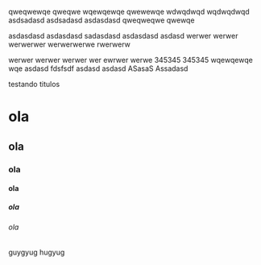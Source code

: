 qweqwewqe
qweqwe
wqewqewqe
qwewewqe
wdwqdwqd
wqdwqdwqd
asdsadasd
asdsadasd
asdasdasd
qweqweqwe
qwewqe

asdasdasd
asdasdasd
sadasdasd
asdasdasd
asdasd
werwer
werwer
werwerwer
werwerwerwe
rwerwerw

werwer
werwer
werwer
wer
ewrwer
werwe
345345
345345
wqewqewqe
wqe
asdasd
fdsfsdf
asdasd
asdasd
ASasaS
Assadasd

testando titulos 
# ola
## ola
### ola
#### ola
##### ola
###### ola
guygyug
hugyug
